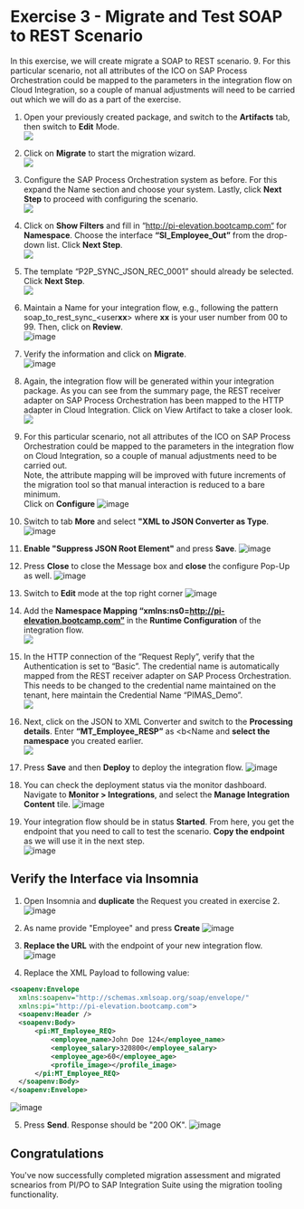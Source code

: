 # Exercise 3 - Migrate and Test SOAP to REST Scenario

In this exercise, we will create migrate a SOAP to REST scenario. 9.	For this particular scenario, not all attributes of the ICO on SAP Process Orchestration could be mapped to the parameters in the integration flow on Cloud Integration, so a couple of manual adjustments will need to be carried out which we will do as a part of the exercise.

1. Open your previously created package, and switch to the <b>Artifacts</b> tab, then switch to <b>Edit</b> Mode.
<br>![](/exercises/ex3/images/1.OpenPreviousPackage.png)

2. Click on <b>Migrate</b> to start the migration wizard.
<br>![](/exercises/ex3/images/2.0_ClickOnMigrate.png)

3.	Configure the SAP Process Orchestration system as before. For this expand the Name section and choose your system. Lastly, click <b>Next Step</b> to proceed with configuring the scenario.
<br>![](/exercises/ex3/images/3.0_Migrate_SelectPO_System.png)

4.	Click on <b>Show Filters</b> and fill in “http://pi-elevation.bootcamp.com“ for <b>Namespace</b>. Choose the interface <b>“SI_Employee_Out”</b> from the drop-down list. Click <b>Next Step</b>.
<br>![](/exercises/ex3/images/3.1_Migrate_SelectPO_Artifacts.png)

5.	The template “P2P_SYNC_JSON_REC_0001” should already be selected. Click <b>Next Step</b>. 
<br>![](/exercises/ex3/images/3.2_Migrate_SelectPO_Template.png)

6.	Maintain a Name for your integration flow, e.g., following the pattern soap_to_rest_sync_\<user<b>xx</b>\> where <b>xx</b> is your user number from 00 to 99. Then, click on <b>Review</b>.
<br>![image](https://github.com/SAP-samples/teched2023-IN268/assets/118828983/d2dc66bd-62bd-40ef-aad9-5685d20b9fef)

7.	Verify the information and click on <b>Migrate</b>.
<br>![image](https://github.com/SAP-samples/teched2023-IN268/assets/118828983/82e82c77-21ac-49de-a29e-fca919d8efc0)

8.	Again, the integration flow will be generated within your integration package. As you can see from the summary page, the REST receiver adapter on SAP Process Orchestration has been mapped to the HTTP adapter in Cloud Integration. Click on  View Artifact to take a closer look. 
<br>![](/exercises/ex3/images/4.0_Migration_Success.png)

9.	For this particular scenario, not all attributes of the ICO on SAP Process Orchestration could be mapped to the parameters in the integration flow on Cloud Integration, so a couple of manual adjustments need to be carried out.<br>
Note, the attribute mapping will be improved with future increments of the migration tool so that manual interaction is reduced to a bare minimum.<br>
Click on <b>Configure</b>
![image](https://github.com/SAP-samples/teched2023-IN268/assets/118828983/adf766e5-39a7-4a6a-a0cd-a087c0660efa)

10. Switch to tab <b>More</b> and select <b>"XML to JSON Converter as Type</b>.
![image](https://github.com/SAP-samples/teched2023-IN268/assets/118828983/abd693af-a220-481c-95d2-8ce6fa32e1bd)

11. <b>Enable "Suppress JSON Root Element"</b> and press <b>Save</b>.
![image](https://github.com/SAP-samples/teched2023-IN268/assets/118828983/b1c96604-44a0-4d69-84b7-e1c70958fa75)

12. Press <b>Close</b> to close the Message box and <b>close</b> the configure Pop-Up as well.
    ![image](https://github.com/SAP-samples/teched2023-IN268/assets/118828983/64e0f7f8-5f13-4669-b06b-d8974c76e9a5)

13. Switch to <b>Edit</b> mode at the top right corner
![image](https://github.com/SAP-samples/teched2023-IN268/assets/118828983/59e162de-fc10-4702-9bd4-4429cfc351bc)

14. Add the <b>Namespace Mapping “xmlns:ns0=http://pi-elevation.bootcamp.com”</b> in the <b>Runtime Configuration</b> of the integration flow.
<br>![](/exercises/ex3/images/5.0_View_iFlow_Changes_to_Make.png)

15.	In the HTTP connection of the “Request Reply”, verify that the Authentication is set to “Basic”. The credential name is automatically mapped from the REST receiver adapter on SAP Process Orchestration. This needs to be changed to the credential name maintained on the tenant, here maintain the Credential Name “PIMAS_Demo”.
<br>![](/exercises/ex3/images/5.2_Edit_iFlow_Request_Reply.png)

16.	Next, click on the  JSON to XML Converter and switch to the <b>Processing details</b>. Enter <b>“MT_Employee_RESP”</b> as <b<Name</b> and <b>select the namespace</b> you created earlier.
<br>![](/exercises/ex3/images/5.3_Edit_iFlow_JSON_to_XML.png)

17.	Press <b>Save</b> and then <b>Deploy</b> to deploy the integration flow.
    ![image](https://github.com/SAP-samples/teched2023-IN268/assets/118828983/3d598e71-4e98-4c94-b574-2fd370357fb0)

18. You can check the deployment status via the monitor dashboard. Navigate to <b>Monitor > Integrations</b>, and select the <b>Manage Integration Content</b> tile.
    ![image](https://github.com/SAP-samples/teched2023-IN268/assets/118828983/4e02fbcd-7789-4c8d-83b5-a1994deaca73)
   
19. Your integration flow should be in status <b>Started</b>. From here, you get the endpoint that you need to call to test the scenario. <b>Copy the endpoint</b> as we will use it in the next step.
    <br>![image](https://github.com/SAP-samples/teched2023-IN268/assets/118828983/defda659-1542-4cdd-99f4-7732d0cd7742)


## Verify the Interface via Insomnia

1.	Open Insomnia and <b>duplicate</b> the Request you created in exercise 2.
![image](https://github.com/SAP-samples/teched2023-IN268/assets/118828983/f38c37a9-ebe7-4891-bc99-3d633841d5b3)

2. As name provide "Employee" and press <b>Create</b>
![image](https://github.com/SAP-samples/teched2023-IN268/assets/118828983/fe96cd82-3a74-4467-bd4b-35c14056847a)

3. <b>Replace the URL</b> with the endpoint of your new integration flow.
![image](https://github.com/SAP-samples/teched2023-IN268/assets/118828983/d5cf1d5b-9c2a-4a99-a152-3eee38c9312a)

4. Replace the XML Payload to following value:
  ```xml
<soapenv:Envelope
    xmlns:soapenv="http://schemas.xmlsoap.org/soap/envelope/"
    xmlns:pi="http://pi-elevation.bootcamp.com">
    <soapenv:Header />
    <soapenv:Body>
        <pi:MT_Employee_REQ>
            <employee_name>John Doe 124</employee_name>
            <employee_salary>320800</employee_salary>
            <employee_age>60</employee_age>
            <profile_image></profile_image>
        </pi:MT_Employee_REQ>
    </soapenv:Body>
</soapenv:Envelope>
```
![image](https://github.com/SAP-samples/teched2023-IN268/assets/118828983/3d105a27-cc64-4f0a-ab41-add7b5c42905)

5. Press <b>Send</b>. Response should be "200 OK".
![image](https://github.com/SAP-samples/teched2023-IN268/assets/118828983/1b44d138-5470-4f86-876f-d67a152d824e)




## Congratulations

You've now successfully completed migration assessment and migrated scnearios from PI/PO to SAP Integration Suite using the migration tooling functionality.

